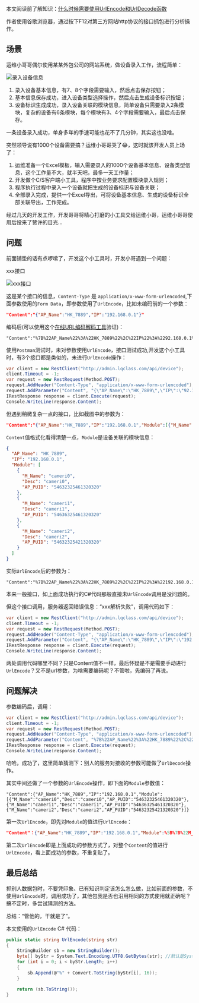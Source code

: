 本文阅读前了解知识：[什么时候需要使用UrlEncode和UrlDecode函数](https://blog.csdn.net/l754539910/article/details/79640925)

作者使用谷歌浏览器，通过按下F12对第三方网站http协议的接口抓包进行分析操作。

## 场景

运维小哥哥偶尔使用某某外包公司的网站系统，做设备录入工作，流程简单：

![录入设备信息](https://img1.dotnet9.com/2021/01/0101.png)

1. 录入设备基本信息，有7、8个字段需要输入，然后点击保存按钮；
2. 基本信息保存成功，进入设备类型选择操作，然后点击生成设备标识按钮；
3. 设备标识生成成功，录入设备关联的模块信息，简单设备只需要录入2条模块，复杂的设备有6条模块，每个模块有3、4个字段需要输入，最后点击保存。

一条设备录入成功，单身多年的手速可能也花不了几分钟，其实这也没啥。

突然领导说有1000个设备需要搞？运维小哥哥哭了😂，这时就该开发人员上场了：

1. 运维准备一个Excel模板，输入需要录入的1000个设备基本信息、设备类型信息，这个工作量不大，就半天吧，最多一天工作量；
2. 开发做个C/S客户端小工具，程序中按业务要求配置模块录入规则；
3. 程序执行过程中录入一个设备就把生成的设备标识与设备关联；
4. 全部录入完成，提供一个Excel导出，可将设备基本信息、生成的设备标识全部关联导出，工作完成。

经过几天的开发工作，开发哥哥将精心打磨的小工具交给运维小哥，运维小哥哥使用后投来了赞许的目光...

## 问题

前面铺垫的话有点啰嗦了，开发这个小工具时，开发小哥遇到一个问题：

xxx接口

![xxx接口](https://img1.dotnet9.com/2021/01/0102.jpg)

这是某个接口的信息，`Content-Type` 是 `application/x-www-form-urlencoded`,下面参数使用的`Form Data`，即参数使用了`UrlEncode`，比如未编码前的一个参数：

```json
"Content":"{"AP_Name":"HK_7889","IP":"192.168.0.1"}"
```

编码后(可以使用这个[在线URL编码解码工具](http://www.jsons.cn/urlencode/)验证)：
```
"Content":"%7B%22AP_Name%22%3A%22HK_7889%22%2C%22IP%22%3A%2292.168.0.1%22%7D"
```

使用`Postman`测试时，未对参数使用`UrlEncode`，接口测试成功,开发这个小工具时，有3个接口都是类似的，未进行`UrlEncode`操作：

```C#
var client = new RestClient("http://admin.lqclass.com/api/device");
client.Timeout = -1;
var request = new RestRequest(Method.POST);
request.AddHeader("Content-Type", "application/x-www-form-urlencoded");
request.AddParameter("Content", "{\"AP_Name\":\"HK_7889\",\"IP\":\"92.168.0.1\"}");
IRestResponse response = client.Execute(request);
Console.WriteLine(response.Content);
```

但遇到稍微复杂一点的接口，比如截图中的参数为：

```json
"Content":"{"AP_Name":"HK_7889","IP":"192.168.0.1","Module":[{"M_Name":"cameri0","Desc":"cameri0","AP_PUID":"54632325461320320"},{"M_Name":"cameri1","Desc":"cameri1","AP_PUID":"54636325461320320"},{"M_Name":"cameri2","Desc":"cameri2","AP_PUID":"54632325421320320"}]}"
```

`Content`值格式化看得清楚一点，`Module`是设备关联的模块信息：

```json
{
  "AP_Name": "HK_7889",
  "IP": "192.168.0.1",
  "Module": [
    {
      "M_Name": "cameri0",
      "Desc": "cameri0",
      "AP_PUID": "54632325461320320"
    },
    {
      "M_Name": "cameri1",
      "Desc": "cameri1",
      "AP_PUID": "54636325461320320"
    },
    {
      "M_Name": "cameri2",
      "Desc": "cameri2",
      "AP_PUID": "54632325421320320"
    }
  ]
}
```

实际`UrlEncode`后的参数为：
```
"Content":"%7B%22AP_Name%22%3A%22HK_7889%22%2C%22IP%22%3A%22192.168.0.1%22%2C%22Module%22%3A%22%255B%257B%2522M_Name%2522%253A%2522cameri0%2522%252C%2522Desc%2522%253A%2522cameri0%2522%252C%2522AP_PUID%2522%253A%252254632325461320320%2522%257D%252C%257B%2522M_Name%2522%253A%2522cameri1%2522%252C%2522Desc%2522%253A%2522cameri1%2522%252C%2522AP_PUID%2522%253A%252254636325461320320%2522%257D%252C%257B%2522M_Name%2522%253A%2522cameri2%2522%252C%2522Desc%2522%253A%2522cameri2%2522%252C%2522AP_PUID%2522%253A%252254632325421320320%2522%257D%255D%22%7D"
```

本来一般接口，如上面成功执行的C#代码那般直接未`UrlEncode`调用是没问题的。

但这个接口调用，服务器返回错误信息：“xxx解析失败”，调用代码如下：
```C#
var client = new RestClient("http://admin.lqclass.com/api/device");
client.Timeout = -1;
var request = new RestRequest(Method.POST);
request.AddHeader("Content-Type", "application/x-www-form-urlencoded");
request.AddParameter("Content", "{\"AP_Name\":\"HK_7889\",\"IP\":\"192.168.0.1\",\"Module\":[{\"M_Name\":\"cameri0\",\"Desc\":\"cameri0\",\"AP_PUID\":\"54632325461320320\"},{\"M_Name\":\"cameri1\",\"Desc\":\"cameri1\",\"AP_PUID\":\"54636325461320320\"},{\"M_Name\":\"cameri2\",\"Desc\":\"cameri2\",\"AP_PUID\":\"54632325421320320\"}]}");
IRestResponse response = client.Execute(request);
Console.WriteLine(response.Content);
```

两处调用代码哪里不同？只是Content值不一样，最后怀疑是不是需要手动进行`UrlEncode`？又不是url参数，为啥需要编码呢？不管啦，先编码了再说。

## 问题解决

参数编码后，调用：

```C#
var client = new RestClient("http://admin.lqclass.com/api/device");
client.Timeout = -1;
var request = new RestRequest(Method.POST);
request.AddHeader("Content-Type", "application/x-www-form-urlencoded");
request.AddParameter("Content", "%7B%22AP_Name%22%3A%22HK_7889%22%2C%22IP%22%3A%22192.168.0.1%22%2C%22Module%22%3A%22%255B%257B%2522M_Name%2522%253A%2522cameri0%2522%252C%2522Desc%2522%253A%2522cameri0%2522%252C%2522AP_PUID%2522%253A%252254632325461320320%2522%257D%252C%257B%2522M_Name%2522%253A%2522cameri1%2522%252C%2522Desc%2522%253A%2522cameri1%2522%252C%2522AP_PUID%2522%253A%252254636325461320320%2522%257D%252C%257B%2522M_Name%2522%253A%2522cameri2%2522%252C%2522Desc%2522%253A%2522cameri2%2522%252C%2522AP_PUID%2522%253A%252254632325421320320%2522%257D%255D%22%7D");
IRestResponse response = client.Execute(request);
Console.WriteLine(response.Content);
```

哈哈，成功了，这里简单猜测下：别人的服务对接收的参数可能做了`UrlDecode`操作。

其实中间还做了一个参数的`UrlEncode`操作，即下面的`Module`参数值：

```
"Content":{"AP_Name":"HK_7889","IP":"192.168.0.1","Module":[{"M_Name":"cameri0","Desc":"cameri0","AP_PUID":"54632325461320320"},{"M_Name":"cameri1","Desc":"cameri1","AP_PUID":"54636325461320320"},{"M_Name":"cameri2","Desc":"cameri2","AP_PUID":"54632325421320320"}]}
```

第一次`UrlEncode`，即先对`Module`的值进行`UrlEncode`：

```json
"Content"：{"AP_Name":"HK_7889","IP":"192.168.0.1","Module":%5B%7B%22M_Name%22%3A%22cameri0%22%2C%22Desc%22%3A%22cameri0%22%2C%22AP_PUID%22%3A%2254632325461320320%22%7D%2C%7B%22M_Name%22%3A%22cameri1%22%2C%22Desc%22%3A%22cameri1%22%2C%22AP_PUID%22%3A%2254636325461320320%22%7D%2C%7B%22M_Name%22%3A%22cameri2%22%2C%22Desc%22%3A%22cameri2%22%2C%22AP_PUID%22%3A%2254632325421320320%22%7D%5D}
```

第二次`UrlEncode`即是上面成功的参数方式了，对整个`Content`的值进行`UrlEncode`，看上面成功的参数，不重复贴了。

## 最后总结

抓别人数据包时，不要凭印象、已有知识判定该怎么怎么做，比如前面的参数，不使用`UrlEncode`时，调用成功了，其他包我是否也沿用相同的方式使用就正确呢？搞不定时，多尝试猜测的方法。

总结：“管他的，干就是了”。

本文使用的`UrlEncode` C# 代码：

```C#
public static string UrlEncode(string str)
{
    StringBuilder sb = new StringBuilder();
    byte[] byStr = System.Text.Encoding.UTF8.GetBytes(str); //默认是System.Text.Encoding.Default.GetBytes(str)
    for (int i = 0; i < byStr.Length; i++)
    {
        sb.Append(@"%" + Convert.ToString(byStr[i], 16));
    }

    return (sb.ToString());
}
```